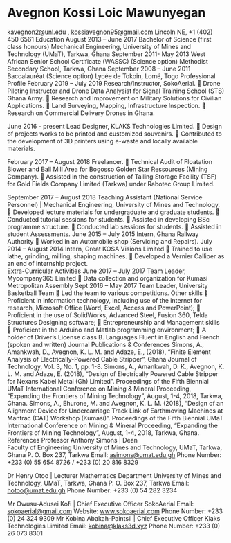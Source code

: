 # Avegnon Kossi Loic Mawunyegan
kavegnon2@unl.edu , kossiavegnon95@gmail.com
Lincoln NE,
+1 (402) 450 6561
Education
August 2013 – June 2017
Bachelor of Science (first class honours) 
Mechanical Engineering, University of Mines and Technology (UMaT), Tarkwa, Ghana
September 2011- May 2013
	West African Senior School Certificate (WASSC) (Science option)
	Methodist Secondary School, Tarkwa, Ghana
September 2008 – June 2011
	Baccalauréat (Science option)
	Lycée de Tokoin, Lomé, Togo
Professional Profile
February 2019 – July 2019
	Research/Instructor, SokoAerial. 
	Drone Piloting Instructor and Drone Data Analysist for Signal Training School (STS) Ghana Army.
	Research and Improvement on Military Solutions for Civilian Applications.
	Land Surveying, Mapping, Infrastructure Inspection.
	Research on Commercial Delivery Drones in Ghana.

June 2016 - present
	Lead Designer, KLAKS Technologies Limited.
	Design of projects works to be printed and customized souvenirs.
	Contributed to the development of 3D printers using e-waste and locally available materials.


February 2017 – August 2018
	Freelancer.
	Technical Audit of Floatation Blower and Ball Mill Area for Bogosso Golden Star Ressources (Mining Company).
	Assisted in the construction of Tailing Storage Facility (TSF) for Gold Fields Company Limited (Tarkwa) under Rabotec Group Limited.

September 2017 – August 2018
Teaching Assistant (National Service Personnel) | Mechanical Engineering, University of Mines and Technology.
	Developed lecture materials for undergraduate and graduate students.
	Conducted tutorial sessions for students.
	Assisted in developing BSc programme structure.
	Conducted lab sessions for students.
	Assisted in student Assessments.
June 2015 – July 2015
	Intern, Ghana Railway Authority
	Worked in an Automobile shop (Servicing and Repairs).
July 2014 – August 2014
	Intern, Great KOSA Visions Limited
	Trained to use lathe, grinding, milling, shaping machines.
	Developed a Vernier Calliper as an end of internship project. 	
Extra-Curricular Activities
June 2017 – July 2017
	Team Leader, Mycompany365 Limited
	Data collection and organization for Kumasi Metropolitan Assembly
Sept 2016 – May 2017
	Team Leader, University Basketball Team
	Led the team to various competitions. 
 Other skills
	Proficient in information technology, including use of the internet for research, Microsoft Office (Word, Excel, Access and PowerPoint);
	Proficient in the use of SolidWorks, Advanced Steel, Fusion 360, Tekla Structures Designing software;
	Entrepreneurship and Management skills
	Proficient in the Arduino and Matlab programming environment;
	A holder of Driver’s License class B.
Languages
Fluent in English and French (spoken and written)
Journal Publications & Conferences
Simons, A., Amankwah, D., Avegnon, K. L. M. and Adaze, E., (2018), “Finite Element Analysis of Electrically-Powered Cable Stripper”, Ghana Journal of Technology, Vol. 3, No. 1, pp. 1-8.
Simons, A., Amankwah, D. K., Avegnon, K. L. M. and Adaze, E. (2018), “Design of Electrically Powered Cable Stripper for Nexans Kabel Metal (Gh) Limited”. Proceedings of the Fifth Biennial UMaT International Conference on Mining & Mineral Proceeding, “Expanding the Frontiers of Mining Technology”, August, 1-4, 2018, Tarkwa, Ghana.
Simons, A., Ehurone, M. and Avegnon, K. L. M. (2018), “Design of an Alignment Device for Undercarriage Track Link of Earthmoving Machines at Mantrac (CAT) Workshop (Kumasi)”. Proceedings of the Fifth Biennial UMaT International Conference on Mining & Mineral Proceeding, “Expanding the Frontiers of Mining Technology”, August, 1-4, 2018, Tarkwa, Ghana.
References
Professor Anthony Simons | Dean  
Faculty of Engineering
University of Mines and Technology, UMaT, Tarkwa, Ghana
P. O. Box 237, Tarkwa
Email: asimons@umat.edu.gh
Phone Number: +233 (0) 55 654 8726 / +233 (0) 20 816 8329

Dr Henry Otoo | Lecturer 
Mathematics Department
University of Mines and Technology, UMaT, Tarkwa, Ghana
P. O. Box 237, Tarkwa
Email: hotoo@umat.edu.gh
Phone Number: +233 (0) 54 282 3234

Mr Owusu-Adusei Kofi | Chief Executive Officer 
SokoAerial
Email: sokoaerial@gmail.com
Website: www.sokoaerial.com
Phone Number: +233 (0) 24 324 9309
Mr Kobina Abakah-Paintsil | Chief Executive Officer 
Klaks Technologies Limited
Email: kobina@klaks3d.xyz
Phone Number: +233 (0) 26 073 8301

